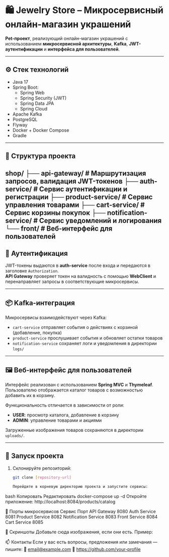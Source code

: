 # 🛍️ Jewelry Store – Микросервисный онлайн-магазин украшений

**Pet-проект**, реализующий онлайн-магазин украшений с использованием **микросервисной архитектуры**, **Kafka**, **JWT-аутентификации** и **интерфейса для пользователей**.

---

## ⚙️ Стек технологий

- Java 17  
- Spring Boot:
  - Spring Web  
  - Spring Security (JWT)  
  - Spring Data JPA  
  - Spring Cloud  
- Apache Kafka  
- PostgreSQL  
- Flyway  
- Docker + Docker Compose  
- Gradle  

---

## 📁 Структура проекта

shop/
├── api-gateway/ # Маршрутизация запросов, валидация JWT-токенов
├── auth-service/ # Сервис аутентификации и регистрации
├── product-service/ # Сервис управления товарами
├── cart-service/ # Сервис корзины покупок
├── notification-service/ # Сервис уведомлений и логирования
└── front/ # Веб-интерфейс для пользователей
---

## 🔐 Аутентификация

JWT-токены выдаются в **auth-service** после входа и передаются в заголовке `Authorization`.  
**API Gateway** проверяет токен на валидность с помощью **WebClient** и перенаправляет запросы в соответствующие микросервисы.

---

## 📦 Kafka-интеграция

Микросервисы взаимодействуют через Kafka:

- `cart-service` отправляет события о действиях с корзиной (добавление, покупка)  
- `product-service` прослушивает события и обновляет остатки товаров  
- `notification-service` сохраняет логи и уведомления в директории `logs/`

---

## 🖼️ Веб-интерфейс для пользователей

Интерфейс реализован с использованием **Spring MVC** и **Thymeleaf**.  
Пользователю отображается каталог товаров с возможностью добавить их в корзину.  

Функциональность отличается в зависимости от роли:
- **USER**: просмотр каталога, добавление в корзину
- **ADMIN**: управление товарами и акциями

Загруженные изображения товаров сохраняются в директории `uploads/`.

---

## 🚀 Запуск проекта

1. Склонируйте репозиторий:
   ```bash
   git clone [repository-url]

   Перейдите в корневую директорию проекта и запустите сервисы:

bash
Копировать
Редактировать
docker-compose up -d
Откройте приложение:
http://localhost:8084/products/catalog

🔌 Порты микросервисов
Сервис	Порт
API Gateway	8080
Auth Service	8081
Product Service	8082
Notification Service	8083
Front Service	8084
Cart Service	8085

📸 Скриншоты
Добавьте сюда изображения, если они есть. Пример:



📫 Контакты
Если у вас есть вопросы, предложения или замечания — пишите:
📧 email@example.com
💼 https://github.com/your-profile


